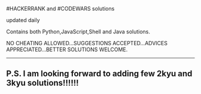 #HACKERRANK and #CODEWARS solutions

updated daily

Contains both Python,JavaScript,Shell and Java solutions.

NO CHEATING ALLOWED...SUGGESTIONS ACCEPTED...ADVICES APPRECIATED...BETTER SOLUTIONS WELCOME.

--------------------------------------------------------------------
P.S. I am looking forward to adding few 2kyu and 3kyu solutions!!!!!!
--------------------------------------------------------------------
